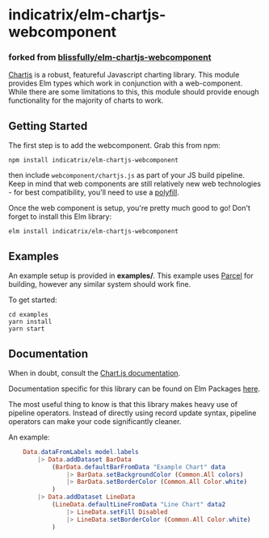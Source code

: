# indicatrix/elm-chartjs-webcomponent
### forked from [blissfully/elm-chartjs-webcomponent](https://github.com/blissfully/elm-chartjs-webcomponent/)

[Chartjs](https://www.chartjs.org/) is a robust, featureful Javascript charting library. This module provides Elm types which work in conjunction with a web-component. While there are some limitations to this, this module should provide enough functionality for the majority of charts to work.

## Getting Started
The first step is to add the webcomponent.
Grab this from npm:

```npm install indicatrix/elm-chartjs-webcomponent```

then include `webcomponent/chartjs.js` as part of your JS build pipeline. Keep in mind that web components are still relatively new web technologies - for best compatibility, you'll need to use a [polyfill](https://github.com/webcomponents/polyfills).

Once the web component is setup, you're pretty much good to go! Don't forget to install this Elm library:

```elm install indicatrix/elm-chartjs-webcomponent```

## Examples
An example setup is provided in **examples/**. This example uses [Parcel](https://github.com/parcel-bundler/parcel) for building, however any similar system should work fine.

To get started:
```
cd examples
yarn install
yarn start
```

## Documentation
When in doubt, consult the [Chart.js documentation](https://www.chartjs.org/docs/latest/).

Documentation specific for this library can be found on Elm Packages [here](https://package.elm-lang.org/packages/indicatrix/elm-chartjs-webcomponent/latest/).

The most useful thing to know is that this library makes heavy use of pipeline operators. Instead of directly using record update syntax, pipeline operators can make your code significantly cleaner.

An example:
```elm
    Data.dataFromLabels model.labels
        |> Data.addDataset BarData
            (BarData.defaultBarFromData "Example Chart" data
                |> BarData.setBackgroundColor (Common.All colors)
                |> BarData.setBorderColor (Common.All Color.white)
            )
        |> Data.addDataset LineData
            (LineData.defaultLineFromData "Line Chart" data2
                |> LineData.setFill Disabled
                |> LineData.setBorderColor (Common.All Color.white)
            )
```